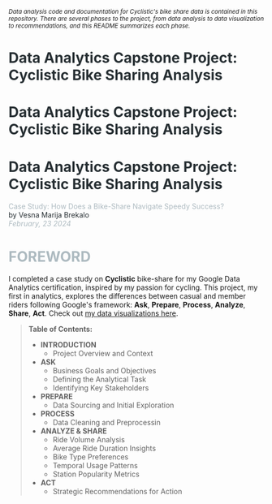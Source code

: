 <sub>*Data analysis code and documentation for Cyclistic's bike share data is contained in this repository.
There are several phases to the project, from data analysis to data visualization to recommendations, and this README summarizes each phase.*</sub>

<style>h1{color:#272f33;}</style>

# Data Analytics Capstone Project: Cyclistic Bike Sharing Analysis
<h1>Data Analytics Capstone Project: Cyclistic Bike Sharing Analysis</h1>
<h1 style="color: #272f33;">Data Analytics Capstone Project: Cyclistic Bike Sharing Analysis</h1>
<font color="#adbac0">Case Study: How Does a Bike-Share Navigate Speedy Success?</font><br>
<font style="color: #272f33;">by Vesna Marija Brekalo</font><br>
<i><font color="#adbac0">February, 23 2024</font></i>

# <font color="#adbac0">FOREWORD</font>
I completed a case study on **Cyclistic** bike-share for my Google Data Analytics certification, inspired by my passion for cycling. This project, my first in analytics, explores the differences between casual and member riders following Google's framework: **Ask**, **Prepare**, **Process**, **Analyze**, **Share**, **Act**. Check out [my data visualizations here](https://www.linkedin.com/in/vesna-marija-brekalo).


> **Table of Contents:**
> * **INTRODUCTION**
>   * Project Overview and Context 
> * **ASK**
>   * Business Goals and Objectives 
>   * Defining the Analytical Task 
>   * Identifying Key Stakeholders 
> * **PREPARE**
>   * Data Sourcing and Initial Exploration 
> * **PROCESS**
>   * Data Cleaning and Preprocessin 
> * **ANALYZE & SHARE**
>   * Ride Volume Analysis 
>   * Average Ride Duration Insights 
>   * Bike Type Preferences 
>   * Temporal Usage Patterns 
>   * Station Popularity Metrics 
> * **ACT**
>   * Strategic Recommendations for Action

